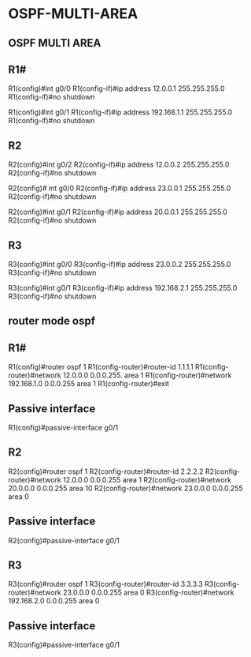 # OSPF-MULTI-AREA
OSPF MULTI AREA
--------------

R1#
------
R1(config)#int g0/0
R1(config-if)#ip address 12.0.0.1 255.255.255.0
R1(config-if)#no shutdown

R1(config)#int g0/1
R1(config-if)#ip address 192.168.1.1 255.255.255.0
R1(config-if)#no shutdown 

R2
----
R2(config)#int g0/2
R2(config-if)#ip address 12.0.0.2 255.255.255.0
R2(config-if)#no shutdown 

R2(config)# int g0/0
R2(config-if)#ip address 23.0.0.1 255.255.255.0
R2(config-if)#no shutdown 

R2(config)#int g0/1
R2(config-if)#ip address 20.0.0.1 255.255.255.0
R2(config-if)#no shutdown 

R3
-----
R3(config)#int g0/0
R3(config-if)#ip address 23.0.0.2 255.255.255.0
R3(config-if)#no shutdown 

R3(config)#int g0/1
R3(config-if)#ip address 192.168.2.1 255.255.255.0
R3(config-if)#no shutdown 


router mode ospf
---------------

R1#
------
R1(config)#router ospf 1
R1(config-router)#router-id 1.1.1.1
R1(config-router)#network 12.0.0.0 0.0.0.255. area 1
R1(config-router)#network 192.168.1.0 0.0.0.255 area 1
R1(config-router)#exit

Passive interface
-----------------
R1(config)#passive-interface g0/1

R2
--------
R2(config)#router ospf 1
R2(config-router)#router-id 2.2.2.2
R2(config-router)#network 12.0.0.0 0.0.0.255 area 1
R2(config-router)#network 20.0.0.0 0.0.0.255 area 10
R2(config-router)#network 23.0.0.0 0.0.0.255 area 0

Passive interface
-----------------
R2(config)#passive-interface g0/1

R3
------
R3(config)#router ospf 1
R3(config-router)#router-id 3.3.3.3
R3(config-router)#network 23.0.0.0 0.0.0.255 area 0
R3(config-router)#network 192.168.2.0 0.0.0.255 area 0

Passive interface
-----------------
R3(config)#passive-interface g0/1
